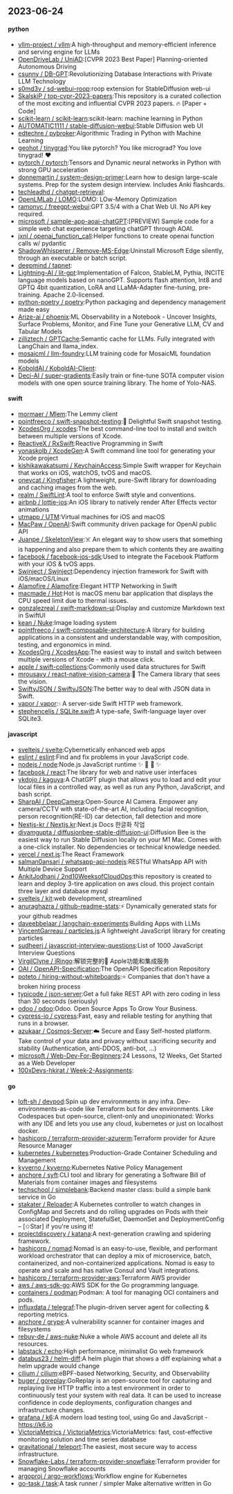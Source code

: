 ## 2023-06-24

#### python
* [vllm-project / vllm](https://github.com/vllm-project/vllm):A high-throughput and memory-efficient inference and serving engine for LLMs
* [OpenDriveLab / UniAD](https://github.com/OpenDriveLab/UniAD):[CVPR 2023 Best Paper] Planning-oriented Autonomous Driving
* [csunny / DB-GPT](https://github.com/csunny/DB-GPT):Revolutionizing Database Interactions with Private LLM Technology
* [s0md3v / sd-webui-roop](https://github.com/s0md3v/sd-webui-roop):roop extension for StableDiffusion web-ui
* [SkalskiP / top-cvpr-2023-papers](https://github.com/SkalskiP/top-cvpr-2023-papers):This repository is a curated collection of the most exciting and influential CVPR 2023 papers.
🔥
[Paper + Code]
* [scikit-learn / scikit-learn](https://github.com/scikit-learn/scikit-learn):scikit-learn: machine learning in Python
* [AUTOMATIC1111 / stable-diffusion-webui](https://github.com/AUTOMATIC1111/stable-diffusion-webui):Stable Diffusion web UI
* [edtechre / pybroker](https://github.com/edtechre/pybroker):Algorithmic Trading in Python with Machine Learning
* [geohot / tinygrad](https://github.com/geohot/tinygrad):You like pytorch? You like micrograd? You love tinygrad!
❤️
* [pytorch / pytorch](https://github.com/pytorch/pytorch):Tensors and Dynamic neural networks in Python with strong GPU acceleration
* [donnemartin / system-design-primer](https://github.com/donnemartin/system-design-primer):Learn how to design large-scale systems. Prep for the system design interview. Includes Anki flashcards.
* [techleadhd / chatgpt-retrieval](https://github.com/techleadhd/chatgpt-retrieval):
* [OpenLMLab / LOMO](https://github.com/OpenLMLab/LOMO):LOMO: LOw-Memory Optimization
* [ramonvc / freegpt-webui](https://github.com/ramonvc/freegpt-webui):GPT 3.5/4 with a Chat Web UI. No API key required.
* [microsoft / sample-app-aoai-chatGPT](https://github.com/microsoft/sample-app-aoai-chatGPT):[PREVIEW] Sample code for a simple web chat experience targeting chatGPT through AOAI.
* [jxnl / openai_function_call](https://github.com/jxnl/openai_function_call):Helper functions to create openai function calls w/ pydantic
* [ShadowWhisperer / Remove-MS-Edge](https://github.com/ShadowWhisperer/Remove-MS-Edge):Uninstall Microsoft Edge silently, through an executable or batch script.
* [deepmind / tapnet](https://github.com/deepmind/tapnet):
* [Lightning-AI / lit-gpt](https://github.com/Lightning-AI/lit-gpt):Implementation of Falcon, StableLM, Pythia, INCITE language models based on nanoGPT. Supports flash attention, Int8 and GPTQ 4bit quantization, LoRA and LLaMA-Adapter fine-tuning, pre-training. Apache 2.0-licensed.
* [python-poetry / poetry](https://github.com/python-poetry/poetry):Python packaging and dependency management made easy
* [Arize-ai / phoenix](https://github.com/Arize-ai/phoenix):ML Observability in a Notebook - Uncover Insights, Surface Problems, Monitor, and Fine Tune your Generative LLM, CV and Tabular Models
* [zilliztech / GPTCache](https://github.com/zilliztech/GPTCache):Semantic cache for LLMs. Fully integrated with LangChain and llama_index.
* [mosaicml / llm-foundry](https://github.com/mosaicml/llm-foundry):LLM training code for MosaicML foundation models
* [KoboldAI / KoboldAI-Client](https://github.com/KoboldAI/KoboldAI-Client):
* [Deci-AI / super-gradients](https://github.com/Deci-AI/super-gradients):Easily train or fine-tune SOTA computer vision models with one open source training library. The home of Yolo-NAS.

#### swift
* [mormaer / Mlem](https://github.com/mormaer/Mlem):The Lemmy client
* [pointfreeco / swift-snapshot-testing](https://github.com/pointfreeco/swift-snapshot-testing):📸
Delightful Swift snapshot testing.
* [XcodesOrg / xcodes](https://github.com/XcodesOrg/xcodes):The best command-line tool to install and switch between multiple versions of Xcode.
* [ReactiveX / RxSwift](https://github.com/ReactiveX/RxSwift):Reactive Programming in Swift
* [yonaskolb / XcodeGen](https://github.com/yonaskolb/XcodeGen):A Swift command line tool for generating your Xcode project
* [kishikawakatsumi / KeychainAccess](https://github.com/kishikawakatsumi/KeychainAccess):Simple Swift wrapper for Keychain that works on iOS, watchOS, tvOS and macOS.
* [onevcat / Kingfisher](https://github.com/onevcat/Kingfisher):A lightweight, pure-Swift library for downloading and caching images from the web.
* [realm / SwiftLint](https://github.com/realm/SwiftLint):A tool to enforce Swift style and conventions.
* [airbnb / lottie-ios](https://github.com/airbnb/lottie-ios):An iOS library to natively render After Effects vector animations
* [utmapp / UTM](https://github.com/utmapp/UTM):Virtual machines for iOS and macOS
* [MacPaw / OpenAI](https://github.com/MacPaw/OpenAI):Swift community driven package for OpenAI public API
* [Juanpe / SkeletonView](https://github.com/Juanpe/SkeletonView):☠️
An elegant way to show users that something is happening and also prepare them to which contents they are awaiting
* [facebook / facebook-ios-sdk](https://github.com/facebook/facebook-ios-sdk):Used to integrate the Facebook Platform with your iOS & tvOS apps.
* [Swinject / Swinject](https://github.com/Swinject/Swinject):Dependency injection framework for Swift with iOS/macOS/Linux
* [Alamofire / Alamofire](https://github.com/Alamofire/Alamofire):Elegant HTTP Networking in Swift
* [macmade / Hot](https://github.com/macmade/Hot):Hot is macOS menu bar application that displays the CPU speed limit due to thermal issues.
* [gonzalezreal / swift-markdown-ui](https://github.com/gonzalezreal/swift-markdown-ui):Display and customize Markdown text in SwiftUI
* [kean / Nuke](https://github.com/kean/Nuke):Image loading system
* [pointfreeco / swift-composable-architecture](https://github.com/pointfreeco/swift-composable-architecture):A library for building applications in a consistent and understandable way, with composition, testing, and ergonomics in mind.
* [XcodesOrg / XcodesApp](https://github.com/XcodesOrg/XcodesApp):The easiest way to install and switch between multiple versions of Xcode - with a mouse click.
* [apple / swift-collections](https://github.com/apple/swift-collections):Commonly used data structures for Swift
* [mrousavy / react-native-vision-camera](https://github.com/mrousavy/react-native-vision-camera):📸
The Camera library that sees the vision.
* [SwiftyJSON / SwiftyJSON](https://github.com/SwiftyJSON/SwiftyJSON):The better way to deal with JSON data in Swift.
* [vapor / vapor](https://github.com/vapor/vapor):💧
A server-side Swift HTTP web framework.
* [stephencelis / SQLite.swift](https://github.com/stephencelis/SQLite.swift):A type-safe, Swift-language layer over SQLite3.

#### javascript
* [sveltejs / svelte](https://github.com/sveltejs/svelte):Cybernetically enhanced web apps
* [eslint / eslint](https://github.com/eslint/eslint):Find and fix problems in your JavaScript code.
* [nodejs / node](https://github.com/nodejs/node):Node.js JavaScript runtime
✨
🐢
🚀
✨
* [facebook / react](https://github.com/facebook/react):The library for web and native user interfaces
* [ykdojo / kaguya](https://github.com/ykdojo/kaguya):A ChatGPT plugin that allows you to load and edit your local files in a controlled way, as well as run any Python, JavaScript, and bash script.
* [SharpAI / DeepCamera](https://github.com/SharpAI/DeepCamera):Open-Source AI Camera. Empower any camera/CCTV with state-of-the-art AI, including facial recognition, person recognition(RE-ID) car detection, fall detection and more
* [Nextjs-kr / Nextjs.kr](https://github.com/Nextjs-kr/Nextjs.kr):Next.js Docs 한글화 작업
* [divamgupta / diffusionbee-stable-diffusion-ui](https://github.com/divamgupta/diffusionbee-stable-diffusion-ui):Diffusion Bee is the easiest way to run Stable Diffusion locally on your M1 Mac. Comes with a one-click installer. No dependencies or technical knowledge needed.
* [vercel / next.js](https://github.com/vercel/next.js):The React Framework
* [salman0ansari / whatsapp-api-nodejs](https://github.com/salman0ansari/whatsapp-api-nodejs):RESTful WhatsApp API with Multiple Device Support
* [AnkitJodhani / 2nd10WeeksofCloudOps](https://github.com/AnkitJodhani/2nd10WeeksofCloudOps):this repository is created to learn and deploy 3-tire application on aws cloud. this project contain three layer and database mysql
* [sveltejs / kit](https://github.com/sveltejs/kit):web development, streamlined
* [anuraghazra / github-readme-stats](https://github.com/anuraghazra/github-readme-stats):⚡
Dynamically generated stats for your github readmes
* [daveebbelaar / langchain-experiments](https://github.com/daveebbelaar/langchain-experiments):Building Apps with LLMs
* [VincentGarreau / particles.js](https://github.com/VincentGarreau/particles.js):A lightweight JavaScript library for creating particles
* [sudheerj / javascript-interview-questions](https://github.com/sudheerj/javascript-interview-questions):List of 1000 JavaScript Interview Questions
* [VirgilClyne / iRingo](https://github.com/VirgilClyne/iRingo):解锁完整的 Apple功能和集成服务
* [OAI / OpenAPI-Specification](https://github.com/OAI/OpenAPI-Specification):The OpenAPI Specification Repository
* [poteto / hiring-without-whiteboards](https://github.com/poteto/hiring-without-whiteboards):⭐️
Companies that don't have a broken hiring process
* [typicode / json-server](https://github.com/typicode/json-server):Get a full fake REST API with zero coding in less than 30 seconds (seriously)
* [odoo / odoo](https://github.com/odoo/odoo):Odoo. Open Source Apps To Grow Your Business.
* [cypress-io / cypress](https://github.com/cypress-io/cypress):Fast, easy and reliable testing for anything that runs in a browser.
* [azukaar / Cosmos-Server](https://github.com/azukaar/Cosmos-Server):☁️
Secure and Easy Self-hosted platform. Take control of your data and privacy without sacrificing security and stability (Authentication, anti-DDOS, anti-bot, ...)
* [microsoft / Web-Dev-For-Beginners](https://github.com/microsoft/Web-Dev-For-Beginners):24 Lessons, 12 Weeks, Get Started as a Web Developer
* [100xDevs-hkirat / Week-2-Assignments](https://github.com/100xDevs-hkirat/Week-2-Assignments):

#### go
* [loft-sh / devpod](https://github.com/loft-sh/devpod):Spin up dev environments in any infra. Dev-environments-as-code like Terraform but for dev environments. Like Codespaces but open-source, client-only and unopinionated: Works with any IDE and lets you use any cloud, kubernetes or just on localhost docker.
* [hashicorp / terraform-provider-azurerm](https://github.com/hashicorp/terraform-provider-azurerm):Terraform provider for Azure Resource Manager
* [kubernetes / kubernetes](https://github.com/kubernetes/kubernetes):Production-Grade Container Scheduling and Management
* [kyverno / kyverno](https://github.com/kyverno/kyverno):Kubernetes Native Policy Management
* [anchore / syft](https://github.com/anchore/syft):CLI tool and library for generating a Software Bill of Materials from container images and filesystems
* [techschool / simplebank](https://github.com/techschool/simplebank):Backend master class: build a simple bank service in Go
* [stakater / Reloader](https://github.com/stakater/Reloader):A Kubernetes controller to watch changes in ConfigMap and Secrets and do rolling upgrades on Pods with their associated Deployment, StatefulSet, DaemonSet and DeploymentConfig – [✩Star] if you're using it!
* [projectdiscovery / katana](https://github.com/projectdiscovery/katana):A next-generation crawling and spidering framework.
* [hashicorp / nomad](https://github.com/hashicorp/nomad):Nomad is an easy-to-use, flexible, and performant workload orchestrator that can deploy a mix of microservice, batch, containerized, and non-containerized applications. Nomad is easy to operate and scale and has native Consul and Vault integrations.
* [hashicorp / terraform-provider-aws](https://github.com/hashicorp/terraform-provider-aws):Terraform AWS provider
* [aws / aws-sdk-go](https://github.com/aws/aws-sdk-go):AWS SDK for the Go programming language.
* [containers / podman](https://github.com/containers/podman):Podman: A tool for managing OCI containers and pods.
* [influxdata / telegraf](https://github.com/influxdata/telegraf):The plugin-driven server agent for collecting & reporting metrics.
* [anchore / grype](https://github.com/anchore/grype):A vulnerability scanner for container images and filesystems
* [rebuy-de / aws-nuke](https://github.com/rebuy-de/aws-nuke):Nuke a whole AWS account and delete all its resources.
* [labstack / echo](https://github.com/labstack/echo):High performance, minimalist Go web framework
* [databus23 / helm-diff](https://github.com/databus23/helm-diff):A helm plugin that shows a diff explaining what a helm upgrade would change
* [cilium / cilium](https://github.com/cilium/cilium):eBPF-based Networking, Security, and Observability
* [buger / goreplay](https://github.com/buger/goreplay):GoReplay is an open-source tool for capturing and replaying live HTTP traffic into a test environment in order to continuously test your system with real data. It can be used to increase confidence in code deployments, configuration changes and infrastructure changes.
* [grafana / k6](https://github.com/grafana/k6):A modern load testing tool, using Go and JavaScript - https://k6.io
* [VictoriaMetrics / VictoriaMetrics](https://github.com/VictoriaMetrics/VictoriaMetrics):VictoriaMetrics: fast, cost-effective monitoring solution and time series database
* [gravitational / teleport](https://github.com/gravitational/teleport):The easiest, most secure way to access infrastructure.
* [Snowflake-Labs / terraform-provider-snowflake](https://github.com/Snowflake-Labs/terraform-provider-snowflake):Terraform provider for managing Snowflake accounts
* [argoproj / argo-workflows](https://github.com/argoproj/argo-workflows):Workflow engine for Kubernetes
* [go-task / task](https://github.com/go-task/task):A task runner / simpler Make alternative written in Go
